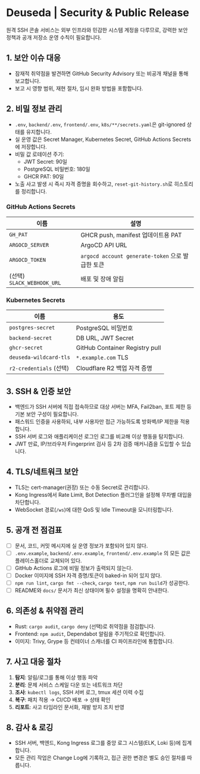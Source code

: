 # Deuseda | Security & Public Release

원격 SSH 콘솔 서비스는 외부 인프라와 민감한 시스템 계정을 다루므로, 강력한 보안 정책과 공개 저장소 운영 수칙이 필요합니다.

## 1. 보안 이슈 대응
- 잠재적 취약점을 발견하면 GitHub Security Advisory 또는 비공개 채널을 통해 보고합니다.
- 보고 시 영향 범위, 재현 절차, 임시 완화 방법을 포함합니다.

## 2. 비밀 정보 관리
- `.env`, `backend/.env`, `frontend/.env`, `k8s/**/secrets.yaml`은 git-ignored 상태를 유지합니다.
- 실 운영 값은 Secret Manager, Kubernetes Secret, GitHub Actions Secrets에 저장합니다.
- 비밀 값 로테이션 주기:
  - JWT Secret: 90일
  - PostgreSQL 비밀번호: 180일
  - GHCR PAT: 90일
- 노출 사고 발생 시 즉시 자격 증명을 회수하고, `reset-git-history.sh`로 히스토리를 정리합니다.

### GitHub Actions Secrets
| 이름 | 설명 |
| ---- | ---- |
| `GH_PAT` | GHCR push, manifest 업데이트용 PAT |
| `ARGOCD_SERVER` | ArgoCD API URL |
| `ARGOCD_TOKEN` | `argocd account generate-token` 으로 발급한 토큰 |
| (선택) `SLACK_WEBHOOK_URL` | 배포 및 장애 알림 |

### Kubernetes Secrets
| 이름 | 용도 |
| ---- | ---- |
| `postgres-secret` | PostgreSQL 비밀번호 |
| `backend-secret` | DB URL, JWT Secret |
| `ghcr-secret` | GitHub Container Registry pull |
| `deuseda-wildcard-tls` | `*.example.com` TLS |
| `r2-credentials` (선택) | Cloudflare R2 백업 자격 증명 |

## 3. SSH & 인증 보안
- 백엔드가 SSH 서버에 직접 접속하므로 대상 서버는 MFA, Fail2ban, 포트 제한 등 기본 보안 구성이 필요합니다.
- 패스워드 인증을 사용하되, 내부 사용자만 접근 가능하도록 방화벽/IP 제한을 적용합니다.
- SSH 서버 로그와 애플리케이션 로그인 로그를 비교해 이상 행동을 탐지합니다.
- JWT 만료, IP/브라우저 Fingerprint 검사 등 2차 검증 매커니즘을 도입할 수 있습니다.

## 4. TLS/네트워크 보안
- TLS는 cert-manager(권장) 또는 수동 Secret로 관리합니다.
- Kong Ingress에서 Rate Limit, Bot Detection 플러그인을 설정해 무차별 대입을 차단합니다.
- WebSocket 경로(`/ws`)에 대한 QoS 및 Idle Timeout을 모니터링합니다.

## 5. 공개 전 점검표

- [ ] 문서, 코드, 커밋 메시지에 실 운영 정보가 포함되어 있지 않다.
- [ ] `.env.example`, `backend/.env.example`, `frontend/.env.example` 의 모든 값은 플레이스홀더로 교체되어 있다.
- [ ] GitHub Actions 로그에 비밀 정보가 출력되지 않는다.
- [ ] Docker 이미지에 SSH 자격 증명/토큰이 baked-in 되어 있지 않다.
- [ ] `npm run lint`, `cargo fmt --check`, `cargo test`, `npm run build`가 성공한다.
- [ ] README와 `docs/` 문서가 최신 상태이며 필수 설정을 명확히 안내한다.

## 6. 의존성 & 취약점 관리

- Rust: `cargo audit`, `cargo deny` (선택)로 취약점을 점검합니다.
- Frontend: `npm audit`, Dependabot 알림을 주기적으로 확인합니다.
- 이미지: Trivy, Grype 등 컨테이너 스캐너를 CI 파이프라인에 통합합니다.

## 7. 사고 대응 절차

1. **탐지**: 알림/로그를 통해 이상 행동 파악
2. **분리**: 문제 서비스 스케일 다운 또는 네트워크 차단
3. **조사**: `kubectl logs`, SSH 서버 로그, tmux 세션 이력 수집
4. **복구**: 패치 적용 → CI/CD 배포 → 상태 확인
5. **리포트**: 사고 타임라인 문서화, 재발 방지 조치 반영

## 8. 감사 & 로깅

- SSH 서버, 백엔드, Kong Ingress 로그를 중앙 로그 시스템(ELK, Loki 등)에 집계합니다.
- 모든 관리 작업은 Change Log에 기록하고, 접근 권한 변경은 별도 승인 절차를 따릅니다.

